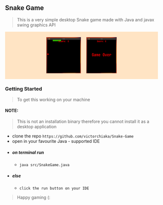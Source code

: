 ## Snake Game
>This is a very simple desktop Snake game made with Java and javax swing graphics API

<div style="display: flex; justify-content: center; background-color: bisque; padding: 1.3em; gap: 1.3em;">
  <img src="public/preview.png" style="width: 8.125em;" alt="game sample image">
  <img src="public/preview-2.png" style="width: 100px;" alt="game sample image">
</div>

### Getting Started

> To get this working on your machine
#### NOTE: 
>This is not an installation binary therefore you cannot install it as a desktop application

- clone the repo `https://github.com/victorchiaka/Snake-Game`
- open in your favourite Java - supported IDE
- ##### on terminal run
  - `java src/SnakeGame.java`
- ##### else
  - `click the run button on your IDE`

> Happy gaming (: